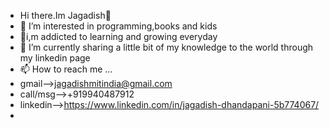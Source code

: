 - Hi there.Im Jagadish👋
- 👀 I’m interested in programming,books and kids
- 🌱i,m addicted to learning and growing everyday
- 🌱 I’m currently sharing a little bit of my knowledge to the world through my linkedin page
- 📫 How to reach me ...
-   gmail-->jagadishmitindia@gmail.com
-   call/msg-->+919940487912
-   linkedin-->https://www.linkedin.com/in/jagadish-dhandapani-5b774067/
-   

<!---
jadish88/jadish88 is a ✨ special ✨ repository because its `README.md` (this file) appears on your GitHub profile.
You can click the Preview link to take a look at your changes.
--->
